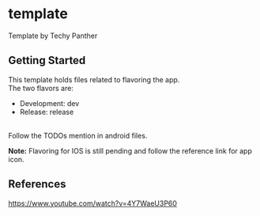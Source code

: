 # template

Template by Techy Panther

## Getting Started
This template holds files related to flavoring the app.
<br>
The two flavors are:
- Development: dev
- Release: release
<br>
Follow the TODOs mention in android files. <br>

<b>Note:</b> Flavoring for IOS is still pending and follow the reference link for app icon.

## References
https://www.youtube.com/watch?v=4Y7WaeU3P60
